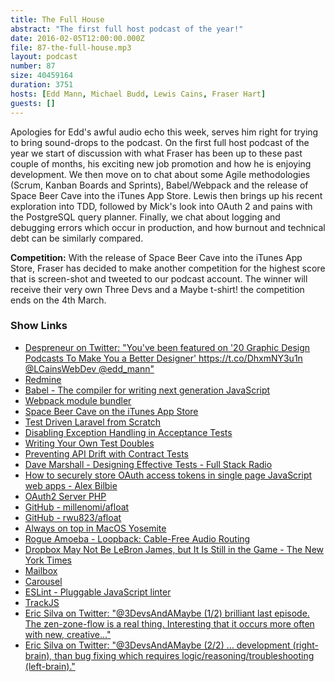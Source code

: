 ```yaml
---
title: The Full House
abstract: "The first full host podcast of the year!"
date: 2016-02-05T12:00:00.000Z
file: 87-the-full-house.mp3
layout: podcast
number: 87
size: 40459164
duration: 3751
hosts: [Edd Mann, Michael Budd, Lewis Cains, Fraser Hart]
guests: []
---
```


Apologies for Edd's awful audio echo this week, serves him right for trying to bring sound-drops to the podcast.
On the first full host podcast of the year we start of discussion with what Fraser has been up to these past couple of months, his exciting new job promotion and how he is enjoying development.
We then move on to chat about some Agile methodologies (Scrum, Kanban Boards and Sprints), Babel/Webpack and the release of Space Beer Cave into the iTunes App Store.
Lewis then brings up his recent exploration into TDD, followed by Mick's look into OAuth 2 and pains with the PostgreSQL query planner.
Finally, we chat about logging and debugging errors which occur in production, and how burnout and technical debt can be similarly compared.

**Competition:** With the release of Space Beer Cave into the iTunes App Store, Fraser has decided to make another competition for the highest score that is screen-shot and tweeted to our podcast account.
The winner will receive their very own Three Devs and a Maybe t-shirt! the competition ends on the 4th March.

### Show Links

- [Despreneur on Twitter: "You've been featured on '20 Graphic Design Podcasts To Make You a Better Designer' https://t.co/DhxmNY3u1n @LCainsWebDev @edd_mann"](https://twitter.com/despreneur/status/694854092649304064)
- [Redmine](http://www.redmine.org/)
- [Babel - The compiler for writing next generation JavaScript](http://babeljs.io/)
- [Webpack module bundler](http://webpack.github.io/)
- [Space Beer Cave on the iTunes App Store](https://itunes.apple.com/gb/app/space-beer-cave/id1080186646)
- [Test Driven Laravel from Scratch](http://adamwathan.me/2016/01/11/test-driven-laravel-from-scratch/)
- [Disabling Exception Handling in Acceptance Tests](http://adamwathan.me/2016/01/21/disabling-exception-handling/)
- [Writing Your Own Test Doubles](http://adamwathan.me/2016/01/25/writing-your-own-test-doubles/)
- [Preventing API Drift with Contract Tests](http://adamwathan.me/2016/02/01/preventing-api-drift-with-contract-tests/)
- [Dave Marshall - Designing Effective Tests - Full Stack Radio](http://www.fullstackradio.com/19)
- [How to securely store OAuth access tokens in single page JavaScript web apps - Alex Bilbie](http://alexbilbie.com/2013/09/securely-store-access-tokens-in-single-page-web-app/)
- [OAuth2 Server PHP](http://bshaffer.github.io/oauth2-server-php-docs/)
- [GitHub - millenomi/afloat](https://github.com/millenomi/afloat/)
- [GitHub - rwu823/afloat](https://github.com/rwu823/afloat)
- [Always on top in MacOS Yosemite](http://www.perfectlyrandom.org/2015/01/31/always-on-top-in-macos-yosemite/)
- [Rogue Amoeba - Loopback: Cable-Free Audio Routing](https://www.rogueamoeba.com/loopback/)
- [Dropbox May Not Be LeBron James, but It Is Still in the Game - The New York Times](http://www.nytimes.com/2016/02/04/technology/dropbox-may-not-be-lebron-james-but-it-is-still-in-the-game.html?_r=0)
- [Mailbox](https://www.mailboxapp.com/)
- [Carousel](https://carousel.dropbox.com/)
- [ESLint - Pluggable JavaScript linter](http://eslint.org/)
- [TrackJS](https://trackjs.com/)
- [Eric Silva on Twitter: "@3DevsAndAMaybe (1/2) brilliant last episode. The zen-zone-flow is a real thing. Interesting that it occurs more often with new, creative..."](https://twitter.com/ericjsilva/status/693087940692590592)
- [Eric Silva on Twitter: "@3DevsAndAMaybe (2/2) … development (right-brain), than bug fixing which requires logic/reasoning/troubleshooting (left-brain)."](https://twitter.com/ericjsilva/status/693088011085594624)

